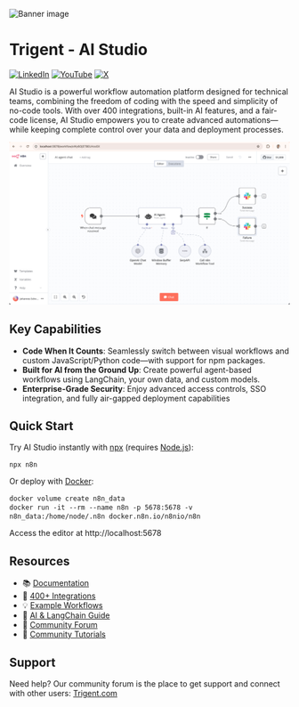 ![Banner image](https://github.com/saifpashaTrigent/trigent_ai_studio/blob/master/assets/trigent_ai_studio.png)

# Trigent - AI Studio

[![LinkedIn](https://img.shields.io/badge/LinkedIn-0A66C2?style=for-the-badge&logo=linkedin&logoColor=white)](https://in.linkedin.com/company/trigent-software)
[![YouTube](https://img.shields.io/badge/YouTube-FF0000?style=for-the-badge&logo=youtube&logoColor=white)](https://www.youtube.com/@trigent-software)
[![X](https://img.shields.io/badge/Trigent-000000?style=for-the-badge&logo=x&logoColor=white)](https://x.com/TrigentSoftware)

AI Studio is a powerful workflow automation platform designed for technical teams, combining the freedom of coding with the speed and simplicity of no-code tools. With over 400 integrations, built-in AI features, and a fair-code license, AI Studio empowers you to create advanced automations—while keeping complete control over your data and deployment processes.


![n8n.io - Screenshot](https://raw.githubusercontent.com/n8n-io/n8n/master/assets/n8n-screenshot-readme.png)

## Key Capabilities

- **Code When It Counts**: Seamlessly switch between visual workflows and custom JavaScript/Python code—with support for npm packages.
- **Built for AI from the Ground Up**: Create powerful agent-based workflows using LangChain, your own data, and custom models.
- **Enterprise-Grade Security**: Enjoy advanced access controls, SSO integration, and fully air-gapped deployment capabilities

## Quick Start

Try AI Studio instantly with [npx](https://docs.n8n.io/hosting/installation/npm/) (requires [Node.js](https://nodejs.org/en/)):

```
npx n8n
```

Or deploy with [Docker](https://docs.n8n.io/hosting/installation/docker/):

```
docker volume create n8n_data
docker run -it --rm --name n8n -p 5678:5678 -v n8n_data:/home/node/.n8n docker.n8n.io/n8nio/n8n
```

Access the editor at http://localhost:5678

## Resources

- 📚 [Documentation](https://trigent.com/)
- 🔧 [400+ Integrations](https://trigent.com/)
- 💡 [Example Workflows](https://trigent.com/)
- 🤖 [AI & LangChain Guide](https://trigent.com/)
- 👥 [Community Forum](https://trigent.com/)
- 📖 [Community Tutorials](https://trigent.com/)

## Support

Need help? Our community forum is the place to get support and connect with other users:
[Trigent.com](https://trigent.com/)

